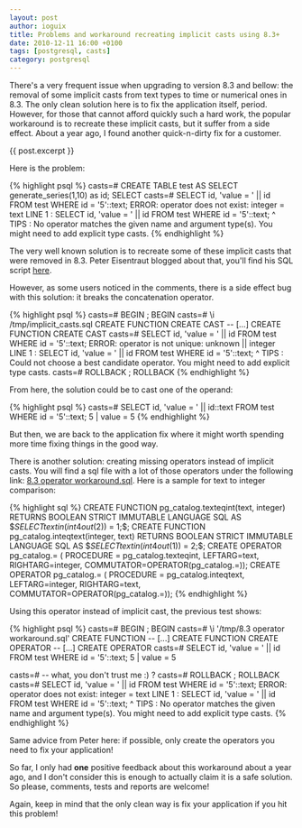```yaml
---
layout: post
author: ioguix
title: Problems and workaround recreating implicit casts using 8.3+
date: 2010-12-11 16:00 +0100
tags: [postgresql, casts]
category: postgresql
---
```


There's a very frequent issue when upgrading to version 8.3 and bellow: the
removal of some implicit casts from text types to time or numerical ones in
8.3.  The only clean solution here is to fix the application itself, period.
However, for those that cannot afford quickly such a hard work, the popular
workaround is to recreate these implicit casts, but it suffer from a side
effect. About a year ago, I found another quick-n-dirty fix for a customer.

{{ post.excerpt }}

Here is the problem:

{% highlight psql %}
casts=# CREATE TABLE test AS SELECT generate_series(1,10) as id;
SELECT
casts=# SELECT id, 'value = ' || id FROM test WHERE id = '5'::text;
ERROR:  operator does not exist: integer = text
LINE 1 : SELECT id, 'value = ' || id FROM test WHERE id = '5'::text;
                                                         ^
TIPS : No operator matches the given name and argument type(s). You might need to add explicit type casts.
{% endhighlight %}

The very well known solution is to recreate some of these implicit casts that
were removed in 8.3. Peter Eisentraut blogged about that, you'll find his SQL
script
[here](http://petereisentraut.blogspot.com/2008/03/readding-implicit-casts-in-postgresql.html).

However, as some users noticed in the comments, there is a side effect bug with
this solution: it breaks the concatenation operator.

{% highlight psql %}
casts=# BEGIN ;
BEGIN
casts=# \i /tmp/implicit_casts.sql
CREATE FUNCTION
CREATE CAST
-- [...]
CREATE FUNCTION
CREATE CAST
casts=# SELECT id, 'value = ' || id FROM test WHERE id = '5'::text;
ERROR:  operator is not unique: unknown || integer
LINE 1 : SELECT id, 'value = ' || id FROM test WHERE id = '5'::text;
                                ^
TIPS : Could not choose a best candidate operator. You might need to add explicit type casts.
casts=# ROLLBACK ;
ROLLBACK
{% endhighlight %}

From here, the solution could be to cast one of the operand:

{% highlight psql %}
casts=# SELECT id, 'value = ' || id::text FROM test WHERE id = '5'::text;
  5 | value = 5
{% endhighlight %}

But then, we are back to the application fix where it might worth spending more
time fixing things in the good way.

There is another solution: creating missing operators instead of implicit
casts. You will find a sql file with a lot of those operators under the
following link: [8.3 operator workaround.sql](https://gist.github.com/ioguix/4dd187986c4a1b7e1160).
Here is a sample for text to integer comparison:

{% highlight sql %}
CREATE FUNCTION pg_catalog.texteqint(text, integer) RETURNS BOOLEAN STRICT IMMUTABLE LANGUAGE SQL AS $$SELECT textin(int4out($2)) = $1;$$;
CREATE FUNCTION pg_catalog.inteqtext(integer, text) RETURNS BOOLEAN STRICT IMMUTABLE LANGUAGE SQL AS $$SELECT textin(int4out($1)) = $2;$$;
CREATE OPERATOR pg_catalog.= ( PROCEDURE = pg_catalog.texteqint, LEFTARG=text, RIGHTARG=integer, COMMUTATOR=OPERATOR(pg_catalog.=));
CREATE OPERATOR pg_catalog.= ( PROCEDURE = pg_catalog.inteqtext, LEFTARG=integer, RIGHTARG=text, COMMUTATOR=OPERATOR(pg_catalog.=));
{% endhighlight %}

Using this operator instead of implicit cast, the previous test shows:

{% highlight psql %}
casts=# BEGIN ;
BEGIN
casts=# \i '/tmp/8.3 operator workaround.sql'
CREATE FUNCTION
-- [...]
CREATE FUNCTION
CREATE OPERATOR
-- [...]
CREATE OPERATOR
casts=# SELECT id, 'value = ' || id FROM test WHERE id = '5'::text;
  5 | value = 5

casts=# -- what, you don't trust me :) ?
casts=# ROLLBACK ;
ROLLBACK
casts=# SELECT id, 'value = ' || id FROM test WHERE id = '5'::text;
ERROR:  operator does not exist: integer = text
LINE 1 : SELECT id, 'value = ' || id FROM test WHERE id = '5'::text;
                                                         ^
TIPS : No operator matches the given name and argument type(s). You might need to add explicit type casts.
{% endhighlight %}

Same advice from Peter here: if possible, only create the operators you need to
fix your application!

So far, I only had __one__ positive feedback about this workaround about a year
ago, and I don't consider this is enough to actually claim it is a safe
solution. So please, comments, tests and reports are welcome!

Again, keep in mind that the only clean way is fix your application if you hit
this problem!
